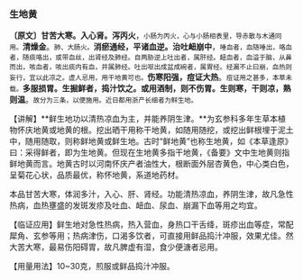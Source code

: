 ### 生地黄

**〔原文〕甘苦大寒。入心肾。泻丙火**，<small>小肠为丙火，心与小肠相表里，导赤散与木通同用。</small>**清燥金**。<small>肺、大肠火。</small>**消瘀通经，平诸血逆。治吐衄崩中**，<small>唾血者，血随唾出，咯血者，随痰咯出，或带血丝，出肾经及肺经。自两胁逆上吐出者，属肝经。衄血者，血溢于脑，从鼻而出，咳血者，咳出痰内有血，并属肺经。吐出呕出成盆成碗者，属胃经。经漏不止曰崩，血热则妄行，宜以此凉之。虚人忌用，用干地黄可也。</small>**伤寒阳强，痘证大热**。<small>痘证用之甚多，本草未载。</small>**多服损胃。生掘鲜者，捣汁饮之。或用酒制，则不伤胃。生则寒，干则凉，熟则温**。<small>故分为三条，以便施用。近日都用浙产长细者为鲜生地。</small>

【讲解】**鲜生地功以清热凉血为主，并能养阴生津。**为玄参科多年生草本植物怀庆地黄或地黄的根。挖出晒干用称干地黄，如随用随挖，或挖出鲜根埋于泥土中，随用随取，则称鲜地黄或鲜生地。古时“鲜地黄”也称生地黄，如《本草逢原》曰：采得鲜者，即为生地黄。但现在生地黄多指干地黄，《备要》文中生地黄则指鲜地黄而言。地黄古时以河南怀庆产者油性大，根断面外层杏黄色，中心类白色，呈菊花心状，品质最优，称怀地黄，系道地药材。

本品甘苦大寒，体润多汁，入心、肝、肾经。功能清热凉血，养阴生津，故凡急性热病，血热壅盛的发斑发疹及吐血、衄血、尿血、崩漏下血等用之均宜。

【临证应用】鲜生地对急性热病，热入营血，身热口干舌绛，斑疹出血等症，常配犀角、玄参等用；热病津伤，口渴多饮者，可直接用鲜品捣汁冲服，效果尤佳。然大苦大寒，最易伤阳碍胃，故凡脾虚有湿，食少便溏者忌用。

【用量用法】10~30克，煎服或鲜品捣汁冲服。
